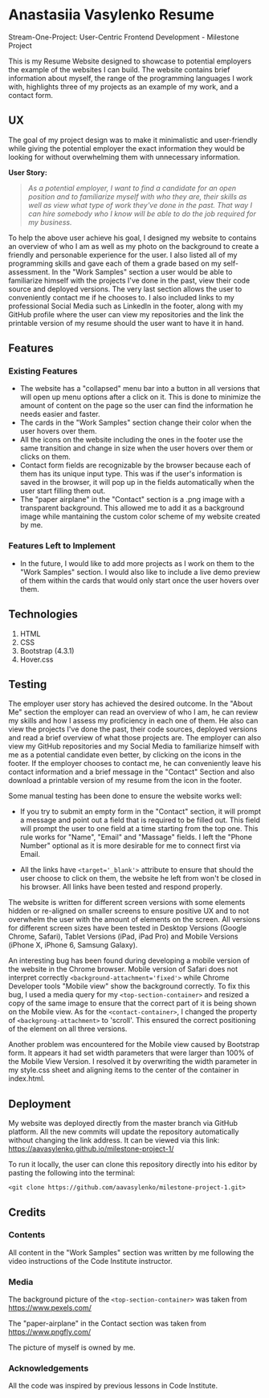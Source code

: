 # Anastasiia Vasylenko Resume
Stream-One-Project: User-Centric Frontend Development - Milestone Project

This is my Resume Website designed to showcase to potential employers the example of the websites I can build.
The website contains brief information about myself, the range of the programming languages I work with, highlights three of my projects
as an example of my work, and a contact form.

## UX
The goal of my project design was to make it minimalistic and user-friendly while giving the potential employer the exact
information they would be looking for without overwhelming them with unnecessary information. 

**User Story:**

> *As a potential employer, I want to find a candidate for an open position and to familiarize myself with who they are, their skills
as well as view what type of work they've done in the past. That way I can hire somebody who I know will be able to do the job 
required for my business.*

To help the above user achieve his goal, I designed my website to contains an overview of who I am as well as my photo on the background
to create a friendly and personable experience for the user. I also listed all of my programming skills and gave each of them a grade
based on my self-assessment. In the "Work Samples" section a user would be able to familiarize himself with the projects I've done in the past,
view their code source and deployed versions. The very last section allows the user to conveniently contact me if he chooses to. 
I also included links to my professional Social Media such as LinkedIn in the footer, along with my GitHub profile where the user can view my
repositories and the link the printable version of my resume should the user want to have it in hand.

## Features 
### Existing Features
* The website has a "collapsed" menu bar into a button in all versions that will open up menu options after a click on it. 
This is done to minimize the amount of content on the page so the user can find the information he needs easier and faster.
* The cards in the "Work Samples" section change their color when the user hovers over them.
* All the icons on the website including the ones in the footer use the same transition and change in size when the user hovers over them or clicks on them.
* Contact form fields are recognizable by the browser because each of them has its unique input type. This was if the user's information is saved in the browser, it will pop up in the fields automatically when the user start filling them out.
* The "paper airplane" in the "Contact" section is a .png image with a transparent background. This allowed me to add it as a background image while mantaining the custom color scheme of my website created by me.
### Features Left to Implement 
* In the future, I would like to add more projects as I work on them to the "Work Samples" section.  I would also like to include
a live demo preview of them within the cards that would only start once the user hovers over them.

## Technologies
1. HTML
2. CSS
3. Bootstrap (4.3.1)
4. Hover.css

## Testing
The employer user story has achieved the desired outcome. In the "About Me" section the employer can read an overview of who I am,
he can review my skills and how I assess my proficiency in each one of them. He also can view the projects I've done the past,
their code sources, deployed versions and read a brief overview of what those projects are. The employer can also view
my GitHub repositories and my Social Media to familiarize himself with me as a potential candidate even better, by clicking on the icons in the footer. If the employer chooses to contact me, he can conveniently leave his contact information and a brief message
in the "Contact" Section and also download a printable version of my resume from the icon in the footer.

Some manual testing has been done to ensure the website works well:
* If you try to submit an empty form in the "Contact" section, it will prompt a message and point out a field that is required
to be filled out. This field will prompt the user to one field at a time starting from the top one. This rule works for "Name",
"Email" and "Massage" fields. I left the "Phone Number" optional as it is more desirable for me to connect first via Email.

* All the links have `<target='_blank'>` attribute to ensure that should the user choose to click on them, the website he left from won't be closed in his browser. All links have been tested and respond properly.

The website is written for different screen versions with some elements hidden or re-aligned on smaller screens to ensure positive UX and to not overwhelm the user with the amount of elements on the screen. All versions for different screen sizes have been tested in Desktop Versions
(Google Chrome, Safari), Tablet Versions (iPad, iPad Pro) and Mobile Versions (iPhone X, iPhone 6, Samsung Galaxy).

An interesting bug has been found during developing a mobile version of the website in the Chrome browser. Mobile version of Safari
does not interpret correctly `<background-attachment='fixed'>` while Chrome Developer tools "Mobile view" show the background correctly.
To fix this bug, I used a media query for my `<top-section-container>` and resized a copy of the same image to ensure that the
correct part of it is being shown on the Mobile view. As for the `<contact-container>`, I changed the property of `<backgroung-attachment>` 
to 'scroll'. This ensured the correct positioning of the element on all three versions.

Another problem was encountered for the Mobile view caused by Bootstrap form. It appears it had set width parameters that were larger than 100% of the Mobile View Version. I resolved it by overwriting the width parameter in my style.css sheet and aligning 
items to the center of the container in index.html.

## Deployment

My website was deployed directly from the master branch via GitHub platform. All the new commits will update the repository
automatically without changing the link address. It can be viewed via this link: https://aavasylenko.github.io/milestone-project-1/ 

To run it locally, the user can clone this repository directly into his editor by pasting the following into the terminal:

`<git clone https://github.com/aavasylenko/milestone-project-1.git>`
## Credits
### Contents

All content in the "Work Samples" section was written by me following the video instructions of the Code Institute instructor.

### Media 

The background  picture of the `<top-section-container>` was taken from https://www.pexels.com/

The "paper-airplane" in the Contact section was taken from https://www.pngfly.com/

The picture of myself is owned by me.

### Acknowledgements

All the code was inspired by previous lessons in Code Institute.


